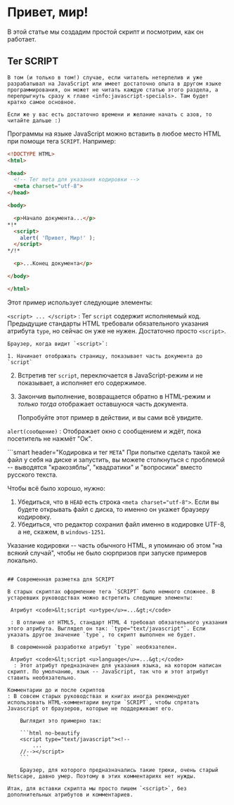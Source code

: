 # Привет, мир!

В этой статье мы создадим простой скрипт и посмотрим, как он работает.

## Тег SCRIPT

```smart header="А побыстрее?"
В том (и только в том!) случае, если читатель нетерпелив и уже разрабатывал на JavaScript или имеет достаточно опыта в другом языке программирования, он может не читать каждую статью этого раздела, а перепрыгнуть сразу к главе <info:javascript-specials>. Там будет кратко самое основное.

Если же у вас есть достаточно времени и желание начать с азов, то читайте дальше :)
```

Программы на языке JavaScript можно вставить в любое место HTML при помощи тега `SCRIPT`. Например:

```html run height=100
<!DOCTYPE HTML>
<html>

<head>
  <!-- Тег meta для указания кодировки -->
  <meta charset="utf-8">
</head>

<body>

  <p>Начало документа...</p>
*!*
  <script>
    alert( 'Привет, Мир!' );
  </script>
*/!*

  <p>...Конец документа</p>

</body>

</html>
```

Этот пример использует следующие элементы:

`<script> ... </script>`
: Тег `script` содержит исполняемый код. Предыдущие стандарты HTML требовали обязательного указания атрибута `type`, но сейчас он уже не нужен. Достаточно просто `<script>`.

    Браузер, когда видит `<script>`:

    1. Начинает отображать страницу, показывает часть документа до `script`
2. Встретив тег `script`, переключается в JavaScript-режим и не показывает, а исполняет его содержимое.
3. Закончив выполнение, возвращается обратно в HTML-режим и *только тогда* отображает оставшуюся часть документа.

    Попробуйте этот пример в действии, и вы сами всё увидите.

`alert(сообщение)`
: Отображает окно с сообщением и ждёт, пока посетитель не нажмёт "Ок".

```smart header="Кодировка и тег `META`"
При попытке сделать такой же файл у себя на диске и запустить, вы можете столкнуться с проблемой -- выводятся "кракозяблы", "квадратики" и "вопросики" вместо русского текста.

Чтобы всё было хорошо, нужно:

1. Убедиться, что в `HEAD` есть строка `<meta charset="utf-8">`. Если вы будете открывать файл с диска, то именно он укажет браузеру кодировку.
2. Убедиться, что редактор сохранил файл именно в кодировке UTF-8, а не, скажем, в `windows-1251`.

Указание кодировки -- часть обычного HTML, я упоминаю об этом "на всякий случай", чтобы не было сюрпризов при запуске примеров локально.
```

## Современная разметка для SCRIPT

В старых скриптах оформление тега `SCRIPT` было немного сложнее. В устаревших руководствах можно встретить следующие элементы:

 Атрибут <code>&lt;script <u>type</u>=...&gt;</code>

 : В отличие от HTML5, стандарт HTML 4 требовал обязательного указания этого атрибута. Выглядел он так: `type="text/javascript"`. Если указать другое значение `type`, то скрипт выполнен не будет.

 В современной разработке атрибут `type` необязателен.

 Атрибут <code>&lt;script <u>language</u>=...&gt;</code>
  : Этот атрибут предназначен для указания языка, на котором написан скрипт. По умолчанию, язык -- JavaScript, так что и этот атрибут ставить необязательно.

Комментарии до и после скриптов
: В совсем старых руководствах и книгах иногда рекомендуют использовать HTML-комментарии внутри `SCRIPT`, чтобы спрятать Javascript от браузеров, которые не поддерживают его.

    Выглядит это примерно так:

    ```html no-beautify
    <script type="text/javascript"><!--
        ...
    //--></script>
    ```

    Браузер, для которого предназначались такие трюки, очень старый Netscape, давно умер. Поэтому в этих комментариях нет нужды.

Итак, для вставки скрипта мы просто пишем `<script>`, без дополнительных атрибутов и комментариев.

